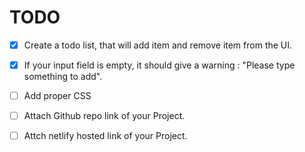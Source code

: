 # TODO

-   [x] Create a todo list, that will add item and remove item from the UI.

-   [x] If your input field is empty, it should give a warning : "Please type something to add".

-   [ ] Add proper CSS

-   [ ] Attach Github repo link of your Project.

-   [ ] Attch netlify hosted link of your Project.
